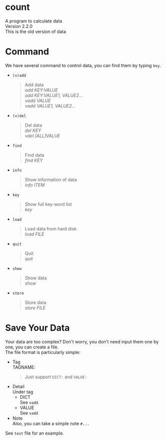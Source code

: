 # count
  A program to calculate data<br>
  Version 2.2.0<br>
  This is the old version of data

# Command
  We have several command to control data, you can find them by typing `key`.
  * `(v)add`
    >Add data<br>
    *add KEY:VALUE*<br>
    *add KEY:VALUE1, VALUE2...*<br>
    *vadd VALUE*<br>
    *vadd VALUE1, VALUE2...*
  * `(v)del`
    >Del data<br>
    *del KEY*<br>
    *vdel [ALL]VALUE*
  * `find`
    >Find data<br>
    *find KEY*
  * `info`
    >Show information of data<br>
    *info ITEM*
  * `key`
    >Show full key-word list<br>
    *key*
  * `load`
    > Load data from hard disk<br>
    *load FILE*
  * `quit`
    >Quit<br>
    *quit*
  * `show`
    >Show data<br>
    *show*
  * `store`
    > Store data<br>
    *store FILE*

# Save Your Data
  Your data are too complex? Don't worry, you don't need input them one by one, you can create a file.<br>
  The file format is particularly simple:<br>
  * Tag<br>
    TAGNAME:
    > Just support `DICT:` and `VALUE:`
  * Detail<br>
    Under tag
    * DICT<br>
      See `vadd`
    * VALUE<br>
      See `vadd`
  * Note<br>
    Also, you can take a simple note
      `#...`

See `test` file for an example.
